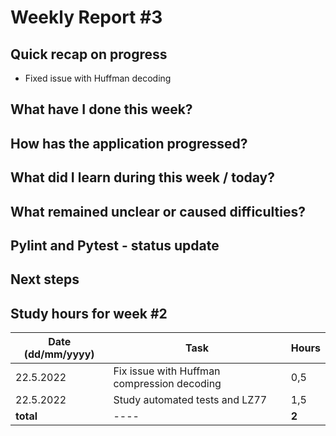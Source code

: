 # Weekly Report #3

## Quick recap on progress
* Fixed issue with Huffman decoding



## What have I done this week?

## How has the application progressed?


## What did I learn during this week / today?

## What remained unclear or caused difficulties? 


## Pylint and Pytest - status update


## Next steps

## Study hours for week #2

| Date (dd/mm/yyyy) |Task | Hours |
| ---- | ---- | ---- |
| 22.5.2022 | Fix issue with Huffman compression decoding | 0,5 |
| 22.5.2022 | Study automated tests and LZ77 | 1,5 |
| **total**| ---- | **2** |
